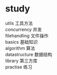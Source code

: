 # study

utils 工具方法  
concurrency 并发  
filehandling 文件操作  
basics 基础知识  
algorithm 算法  
datastructure 数据结构  
library 第三方库  
practise 练习   
